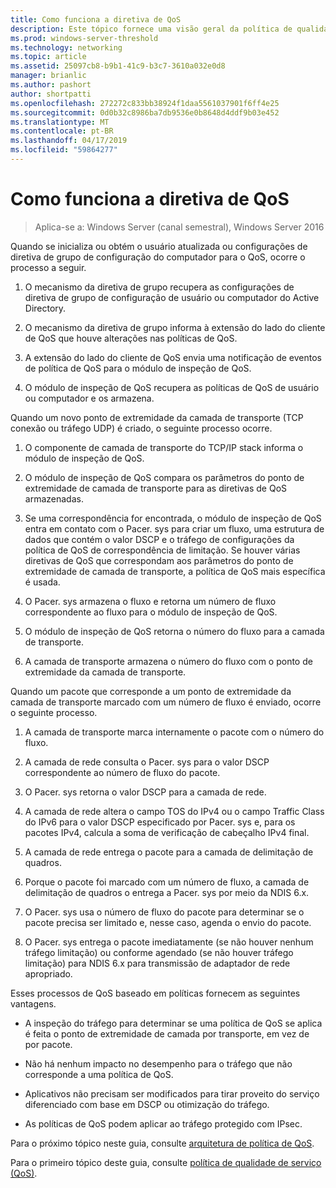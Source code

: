 ```yaml
---
title: Como funciona a diretiva de QoS
description: Este tópico fornece uma visão geral da política de qualidade de serviço (QoS), que permite que você use a diretiva de grupo para priorizar a largura de banda de tráfego de rede de aplicativos e serviços no Windows Server 2016 específicos.
ms.prod: windows-server-threshold
ms.technology: networking
ms.topic: article
ms.assetid: 25097cb8-b9b1-41c9-b3c7-3610a032e0d8
manager: brianlic
ms.author: pashort
author: shortpatti
ms.openlocfilehash: 272272c833bb38924f1daa5561037901f6ff4e25
ms.sourcegitcommit: 0d0b32c8986ba7db9536e0b8648d4ddf9b03e452
ms.translationtype: MT
ms.contentlocale: pt-BR
ms.lasthandoff: 04/17/2019
ms.locfileid: "59864277"
---
```

# <a name="how-qos-policy-works"></a>Como funciona a diretiva de QoS

>Aplica-se a: Windows Server (canal semestral), Windows Server 2016

Quando se inicializa ou obtém o usuário atualizada ou configurações de diretiva de grupo de configuração do computador para o QoS, ocorre o processo a seguir.

1. O mecanismo da diretiva de grupo recupera as configurações de diretiva de grupo de configuração de usuário ou computador do Active Directory.

2. O mecanismo da diretiva de grupo informa à extensão do lado do cliente de QoS que houve alterações nas políticas de QoS.

3. A extensão do lado do cliente de QoS envia uma notificação de eventos de política de QoS para o módulo de inspeção de QoS.

4. O módulo de inspeção de QoS recupera as políticas de QoS de usuário ou computador e os armazena.

Quando um novo ponto de extremidade da camada de transporte \(TCP conexão ou tráfego UDP\) é criado, o seguinte processo ocorre.

1. O componente de camada de transporte do TCP/IP stack informa o módulo de inspeção de QoS.

2. O módulo de inspeção de QoS compara os parâmetros do ponto de extremidade de camada de transporte para as diretivas de QoS armazenadas.

3. Se uma correspondência for encontrada, o módulo de inspeção de QoS entra em contato com o Pacer. sys para criar um fluxo, uma estrutura de dados que contém o valor DSCP e o tráfego de configurações da política de QoS de correspondência de limitação. Se houver várias diretivas de QoS que correspondam aos parâmetros do ponto de extremidade de camada de transporte, a política de QoS mais específica é usada.

4. O Pacer. sys armazena o fluxo e retorna um número de fluxo correspondente ao fluxo para o módulo de inspeção de QoS.

5. O módulo de inspeção de QoS retorna o número do fluxo para a camada de transporte.

6. A camada de transporte armazena o número do fluxo com o ponto de extremidade da camada de transporte.

Quando um pacote que corresponde a um ponto de extremidade da camada de transporte marcado com um número de fluxo é enviado, ocorre o seguinte processo.

1. A camada de transporte marca internamente o pacote com o número do fluxo.

2. A camada de rede consulta o Pacer. sys para o valor DSCP correspondente ao número de fluxo do pacote.

3. O Pacer. sys retorna o valor DSCP para a camada de rede.

4. A camada de rede altera o campo TOS do IPv4 ou o campo Traffic Class do IPv6 para o valor DSCP especificado por Pacer. sys e, para os pacotes IPv4, calcula a soma de verificação de cabeçalho IPv4 final.

5. A camada de rede entrega o pacote para a camada de delimitação de quadros.

6. Porque o pacote foi marcado com um número de fluxo, a camada de delimitação de quadros o entrega a Pacer. sys por meio da NDIS 6.x.

7. O Pacer. sys usa o número de fluxo do pacote para determinar se o pacote precisa ser limitado e, nesse caso, agenda o envio do pacote.

8. O Pacer. sys entrega o pacote imediatamente \(se não houver nenhum tráfego limitação\) ou conforme agendado \(se não houver tráfego limitação\) para NDIS 6.x para transmissão de adaptador de rede apropriado.

Esses processos de QoS baseado em políticas fornecem as seguintes vantagens.

- A inspeção do tráfego para determinar se uma política de QoS se aplica é feita o ponto de extremidade de camada por transporte, em vez de por pacote.

- Não há nenhum impacto no desempenho para o tráfego que não corresponde a uma política de QoS.

- Aplicativos não precisam ser modificados para tirar proveito do serviço diferenciado com base em DSCP ou otimização do tráfego.

- As políticas de QoS podem aplicar ao tráfego protegido com IPsec.

Para o próximo tópico neste guia, consulte [arquitetura de política de QoS](qos-policy-architecture.md).

Para o primeiro tópico deste guia, consulte [política de qualidade de serviço (QoS)](qos-policy-top.md).
